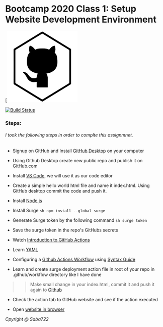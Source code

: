 # Bootcamp 2020 Class 1: Setup Website Development Environment

[![N|Solid](Images/download.png)

[![Build Status](https://travis-ci.org/joemccann/dillinger.svg?branch=master)](https://travis-ci.org/joemccann/dillinger)

### Steps:
###### I took the following steps in order to complte this assignmnet.

- Signup on GitHub and Install [GitHub Desktop]((https://desktop.github.com/)) on your computer

- Using Github Desktop create new public repo and publish it on GitHub.com

- Install [VS Code](https://code.visualstudio.com/download), we will use it as our code editor

- Create a simple hello world html file and name it index.html. Using GitHub desktop commit the code and push it.

- Install [Node.js](https://nodejs.org/en/download/)

- Install Surge
     ```sh npm install --global surge ```

- Generate Surge token by the following command
```sh surge token```

- Save the surge token in the repo's GitHubs secrets

- Watch [Introduction to GitHub Actions](https://www.youtube.com/watch?v=eB0nUzAI7M8)

- Learn [YAML](https://rollout.io/blog/yaml-tutorial-everything-you-need-get-started/)

- Configuring a [Github Actions Workflow](https://help.github.com/en/actions/configuring-and-managing-workflows/configuring-a-workflow) using [Syntax Guide](https://help.github.com/en/actions/reference/workflow-syntax-for-github-actions) 

- Learn and create surge deployment action file in root of your repo in .github/workflow directory like I have done

>> Make small change in your index.html, commit it and push it again to [Github](https://github.com/)

- Check the action tab to GitHub website and see if the action executed

- Open [website in browser]()


*Cpyright @ Saba722*

